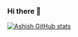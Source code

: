 ### Hi there 👋

[![Ashish GitHub stats](https://github-readme-stats.vercel.app/api?username=ashish-kamboj&theme=yeblu&show_icons=true)](https://github.com/ashish-kamboj/github-readme-stats)

<!--
**ashish-kamboj/ashish-kamboj** is a ✨ _special_ ✨ repository because its `README.md` (this file) appears on your GitHub profile.

Here are some ideas to get you started:

- 🔭 I’m currently working on ...
- 🌱 I’m currently learning ...
- 👯 I’m looking to collaborate on ...
- 🤔 I’m looking for help with ...
- 💬 Ask me about ...
- 📫 How to reach me: ...
- 😄 Pronouns: ...
- ⚡ Fun fact: ...
-->
